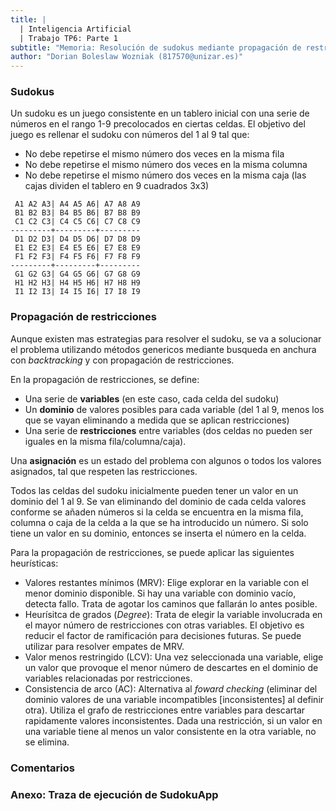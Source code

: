 ```yaml
---
title: |
  | Inteligencia Artificial
  | Trabajo TP6: Parte 1
subtitle: "Memoria: Resolución de sudokus mediante propagación de restricciones"
author: "Dorian Boleslaw Wozniak (817570@unizar.es)"
---
```


### Sudokus

Un sudoku es un juego consistente en un tablero inicial con una serie de números en el rango 1-9 precolocados en ciertas celdas. El objetivo del juego es rellenar el sudoku con números del 1 al 9 tal que:

- No debe repetirse el mismo número dos veces en la misma fila
- No debe repetirse el mismo número dos veces en la misma columna
- No debe repetirse el mismo número dos veces en la misma caja (las cajas dividen el tablero en 9 cuadrados 3x3)

```
 A1 A2 A3| A4 A5 A6| A7 A8 A9
 B1 B2 B3| B4 B5 B6| B7 B8 B9
 C1 C2 C3| C4 C5 C6| C7 C8 C9
---------+---------+---------
 D1 D2 D3| D4 D5 D6| D7 D8 D9
 E1 E2 E3| E4 E5 E6| E7 E8 E9
 F1 F2 F3| F4 F5 F6| F7 F8 F9
---------+---------+---------
 G1 G2 G3| G4 G5 G6| G7 G8 G9
 H1 H2 H3| H4 H5 H6| H7 H8 H9
 I1 I2 I3| I4 I5 I6| I7 I8 I9
```

### Propagación de restricciones

Aunque existen mas estrategias para resolver el sudoku, se va a solucionar el problema utilizando métodos genericos mediante busqueda en anchura con *backtracking* y con propagación de restricciones.

En la propagación de restricciones, se define:
- Una serie de **variables** (en este caso, cada celda del sudoku)
- Un **dominio** de valores posibles para cada variable (del 1 al 9, menos los que se vayan eliminando a medida que se aplican restricciones)
- Una serie de **restricciones** entre variables (dos celdas no pueden ser iguales en la misma fila/columna/caja). 

Una **asignación** es un estado del problema con algunos o todos los valores asignados, tal que respeten las restricciones.

Todos las celdas del sudoku inicialmente pueden tener un valor en un dominio del 1 al 9. Se van eliminando del dominio de cada celda valores conforme se añaden números si la celda se encuentra en la misma fila, columna o caja de la celda a la que se ha introducido un número. Si solo tiene un valor en su dominio, entonces se inserta el número en la celda.

Para la propagación de restricciones, se puede aplicar las siguientes heurísticas:

- Valores restantes mínimos (MRV): Elige explorar en la variable con el menor dominio disponible. Si hay una variable con dominio vacío, detecta fallo. Trata de agotar los caminos que fallarán lo antes posible.
- Heurísitca de grados (*Degree*): Trata de elegir la variable involucrada en el mayor número de restricciones con otras variables. El objetivo es reducir el factor de ramificación para decisiones futuras. Se puede utilizar para resolver empates de MRV.
- Valor menos restringido (LCV): Una vez seleccionada una variable, elige un valor que provoque el menor número de descartes en el dominio de variables relacionadas por restricciones.
- Consistencia de arco (AC): Alternativa al *foward checking* (eliminar del dominio valores de una variable incompatibles \[inconsistentes\] al definir otra). Utiliza el grafo de restricciones entre variables para descartar rapidamente valores inconsistentes. Dada una restricción, si un valor en una variable tiene al menos un valor consistente en la otra variable, no se elimina.

### Comentarios

### Anexo: Traza de ejecución de SudokuApp 
